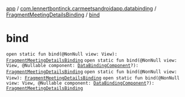 [app](../../index.md) / [com.lennertbontinck.carmeetsandroidapp.databinding](../index.md) / [FragmentMeetingDetailsBinding](index.md) / [bind](./bind.md)

# bind

`open static fun bind(@NonNull view: View): `[`FragmentMeetingDetailsBinding`](index.md)
`open static fun bind(@NonNull view: View, @Nullable component: `[`DataBindingComponent`](../../android.databinding/-data-binding-component.md)`?): `[`FragmentMeetingDetailsBinding`](index.md)
`open static fun bind(@NonNull view: View): `[`FragmentMeetingDetailsBinding`](index.md)
`open static fun bind(@NonNull view: View, @Nullable component: `[`DataBindingComponent`](../../android.databinding/-data-binding-component.md)`?): `[`FragmentMeetingDetailsBinding`](index.md)